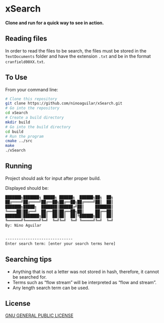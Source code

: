 # xSearch

**Clone and run for a quick way to see in action.**

## Reading files

In order to read the files to be search, the files must be stored in the `TextDocuments` folder and have the extension `.txt` and be in the format `cranfield00XX.txt`.


## To Use

From your command line:

```bash
# Clone this repository
git clone https://github.com/ninoaguilar/xSearch.git
# Go into the repository
cd xSearch
# Create a build directory
mkdir build
# Go into the build directory
cd build
# Run the program
cmake ../src
make
./xSearch
```


## Running

Project should ask for input after proper build.

Displayed should be:
```bash
███████╗███████╗ █████╗ ██████╗  ██████╗██╗  ██╗
██╔════╝██╔════╝██╔══██╗██╔══██╗██╔════╝██║  ██║
███████╗█████╗  ███████║██████╔╝██║     ███████║
╚════██║██╔══╝  ██╔══██║██╔══██╗██║     ██╔══██║
███████║███████╗██║  ██║██║  ██║╚██████╗██║  ██║
╚══════╝╚══════╝╚═╝  ╚═╝╚═╝  ╚═╝ ╚═════╝╚═╝  ╚═╝
By: Nino Aguilar


------------------------------
Enter search term: [enter your search terms here]
```


## Searching tips

* Anything that is not a letter was not stored in hash, therefore, it cannot be searched for.
* Terms such as “flow stream” will be interpreted as “flow and stream”.
* Any length search term can be used.

## License

[GNU GENERAL PUBLIC LICENSE](LICENSE)